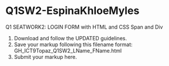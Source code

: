 # Q1SW2-EspinaKhloeMyles
Q1 SEATWORK2: LOGIN FORM with HTML and CSS Span and Div

1. Download and follow the UPDATED guidelines.
2. Save your markup following this filename format: GH_ICT9Topaz_Q1SW2_LName_FName.html
3. Submit your markup here.
